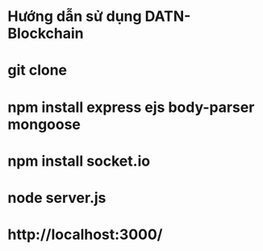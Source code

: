 # Hướng dẫn sử dụng DATN-Blockchain
# git clone
# npm install express ejs body-parser mongoose
# npm install socket.io
# node server.js
# http://localhost:3000/
